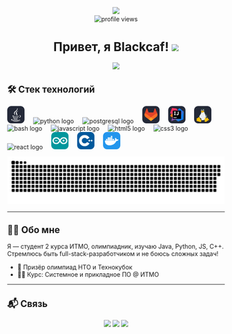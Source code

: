 <div id="header" align="center">
  <img src="https://media3.giphy.com/media/v1.Y2lkPTc5MGI3NjExcmN1bXlpaHZ1a2hkNnltZ2ZreDhlZ3J4ZjlrZmJhcXpvMndyb3diZSZlcD12MV9pbnRlcm5hbF9naWZfYnlfaWQmY3Q9Zw/78XCFBGOlS6keY1Bil/giphy.gif" width="120"/>
</div>

<div align="center">
  <img src="https://komarev.com/ghpvc/?username=Blackcaf&style=flat-square&color=blue" alt="profile views"/>
</div>

<h1 align="center">
  Привет, я Blackcaf! <img src="https://media.giphy.com/media/hvRJCLFzcasrR4ia7z/giphy.gif" width="30"/>
</h1>

<p align="center">
  <img src="https://readme-typing-svg.herokuapp.com?font=Fira+Code&weight=500&pause=1000&color=5AF73F&center=true&vCenter=true&width=435&lines=Welcome+to+my+repository;I'm+a+student+of+ITMO;Here+are+my+projects+;I+hope+this+helps+you" />
</p>

## 🛠️ Стек технологий

<div align="left">
  <img src="https://github.com/tandpfun/skill-icons/raw/main/icons/Java-Dark.svg" height="40" alt="java logo"/>
  <img width="12"/>
  <img src="https://skillicons.dev/icons?i=py" height="40" alt="python logo"/>
  <img width="12"/>
  <img src="https://skillicons.dev/icons?i=postgres" height="40" alt="postgresql logo"/>
  <img width="12"/>
  <img src="https://github.com/tandpfun/skill-icons/raw/main/icons/GitLab-Dark.svg" height="40" alt="gitlab logo"/>
  <img width="12"/>
  <img src="https://github.com/tandpfun/skill-icons/raw/main/icons/Idea-Dark.svg" height="40" alt="idea logo"/>
  <img width="12"/>
  <img src="https://github.com/tandpfun/skill-icons/raw/main/icons/Linux-Dark.svg" height="40" alt="linux logo"/>
  <img width="12"/>
  <img src="https://cdn.simpleicons.org/gnubash/4EAA25" height="40" alt="bash logo"/>
  <img width="12"/>
  <img src="https://cdn.jsdelivr.net/gh/devicons/devicon/icons/javascript/javascript-original.svg" height="40" alt="javascript logo"/>
  <img width="12"/>
  <img src="https://cdn.jsdelivr.net/gh/devicons/devicon/icons/html5/html5-original.svg" height="40" alt="html5 logo"/>
  <img width="12"/>
  <img src="https://cdn.jsdelivr.net/gh/devicons/devicon/icons/css3/css3-original.svg" height="40" alt="css3 logo"/>
  <img width="12"/>
  <img src="https://cdn.jsdelivr.net/gh/devicons/devicon/icons/react/react-original.svg" height="40" alt="react logo"/>
  <img width="12"/>
  <img src="https://github.com/tandpfun/skill-icons/raw/main/icons/Arduino.svg" height="40" alt="Arduino logo"/>
  <img width="12"/>
  <img src="https://github.com/tandpfun/skill-icons/raw/main/icons/CPP.svg" height="40" alt="c++ logo"/>
  <img width="12"/>
  <img src="https://github.com/tandpfun/skill-icons/raw/main/icons/Docker.svg" height="40" alt="Docker logo"/>
</div>

<p align="center">
 <img width="600" src="github-snake.svg" alt="snake"/>
</p>

---

## 🧑‍💻 Обо мне

Я — студент 2 курса ИТМО, олимпиадник, изучаю Java, Python, JS, C++. Стремлюсь быть full-stack-разработчиком и не боюсь сложных задач!

- 🏅 Призёр олимпиад НТО и Технокубок
- 👨‍🎓 Курс: Системное и прикладное ПО @ ИТМО

---

## 📬 Связь

<div align="center">
  <a href="https://t.me/NL_SHAKAL"><img src="https://img.shields.io/badge/Telegram-blue?style=for-the-badge&logo=telegram&logoColor=white"/></a>
  <a href="mailto:daniilmantus@gmail.com"><img src="https://img.shields.io/badge/Gmail-red?style=for-the-badge&logo=gmail&logoColor=white"/></a>
  <a href="https://m.vk.com/dmantush"><img src="https://img.shields.io/badge/VK-blue?style=for-the-badge&logo=vk&logoColor=white"/></a>
</div>
